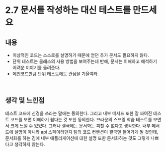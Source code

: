 # 2.7 문서를 작성하는 대신 테스트를 만드세요

## 내용

* 이상적인 코드는 스스로를 설명하기 때문에 얻던 추가 문서도 필요하지 않다.
* 단위 테스트는 클래스의 사용 방법을 보여주는데 반해, 문서는 이해하고 해석하기 어려운 이야기를 들려준다.
* 메인코드만큼 단위 테스트에도 관심을 기울여라.

<br/>

## 생각 및 느낀점

테스트 코드에 신경을 쓰라는 말에는 동의한다. 그리고 내부 메서드 또한 잘 짜여진 테스트 코드를 보면 이해하기 쉽다는 것 또한 동의한다. 브라운의 스프링 학습 테스트를 보면서 크게 느낄 수 있었다. 그러나 결국에는 문서화는 피할 수 없다고 생각한다. 내부 메서드에 설명이 아니라 api 스펙이라던지 팀의 코드 컨벤션이 결국엔 들어가게 될 것인데, 문서화를 하는 김에 내부 애플리케이션에 대한 설명 또한 문서화하는 것도 그렇게 나쁘다고 생각하지 않는다.

